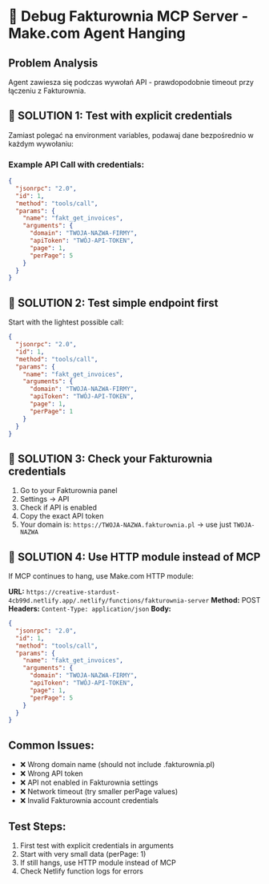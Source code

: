 # 🔧 Debug Fakturownia MCP Server - Make.com Agent Hanging

## Problem Analysis
Agent zawiesza się podczas wywołań API - prawdopodobnie timeout przy łączeniu z Fakturownia.

## 🎯 SOLUTION 1: Test with explicit credentials

Zamiast polegać na environment variables, podawaj dane bezpośrednio w każdym wywołaniu:

### Example API Call with credentials:
```json
{
  "jsonrpc": "2.0",
  "id": 1,
  "method": "tools/call",
  "params": {
    "name": "fakt_get_invoices",
    "arguments": {
      "domain": "TWOJA-NAZWA-FIRMY",
      "apiToken": "TWÓJ-API-TOKEN",
      "page": 1,
      "perPage": 5
    }
  }
}
```

## 🎯 SOLUTION 2: Test simple endpoint first

Start with the lightest possible call:
```json
{
  "jsonrpc": "2.0",
  "id": 1,
  "method": "tools/call",
  "params": {
    "name": "fakt_get_invoices",
    "arguments": {
      "domain": "TWOJA-NAZWA-FIRMY",
      "apiToken": "TWÓJ-API-TOKEN",
      "page": 1,
      "perPage": 1
    }
  }
}
```

## 🎯 SOLUTION 3: Check your Fakturownia credentials

1. Go to your Fakturownia panel
2. Settings → API
3. Check if API is enabled
4. Copy the exact API token
5. Your domain is: `https://TWOJA-NAZWA.fakturownia.pl` → use just `TWOJA-NAZWA`

## 🎯 SOLUTION 4: Use HTTP module instead of MCP

If MCP continues to hang, use Make.com HTTP module:

**URL:** `https://creative-stardust-4cb99d.netlify.app/.netlify/functions/fakturownia-server`
**Method:** POST
**Headers:** `Content-Type: application/json`
**Body:** 
```json
{
  "jsonrpc": "2.0",
  "id": 1,
  "method": "tools/call",
  "params": {
    "name": "fakt_get_invoices",
    "arguments": {
      "domain": "TWOJA-NAZWA-FIRMY",
      "apiToken": "TWÓJ-API-TOKEN",
      "page": 1,
      "perPage": 5
    }
  }
}
```

## Common Issues:
- ❌ Wrong domain name (should not include .fakturownia.pl)
- ❌ Wrong API token 
- ❌ API not enabled in Fakturownia settings
- ❌ Network timeout (try smaller perPage values)
- ❌ Invalid Fakturownia account credentials

## Test Steps:
1. First test with explicit credentials in arguments
2. Start with very small data (perPage: 1)
3. If still hangs, use HTTP module instead of MCP
4. Check Netlify function logs for errors
